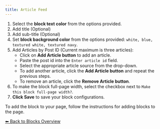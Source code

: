 ```yaml
---
title: Article Feed
---
```


1. Select the **block text color** from the options provided.
2. Add title (Optional)
3. Add sub-title (Optional)
4. Set **block background color** from the options provided: `white, blue, textured white, textured navy`.
5. Add Articles by Post ID (Current maximum is three articles):
   - Click on **Add Article button** to add an article.
   - Paste the post id into the `Enter article id` field.
   - Select the appropriate article source from the drop-down.
   - To add another article, click the **Add Article button** and repeat the previous steps.
   - To remove an article, click the **Remove Article button**.
6. To make the block full-page width, select the checkbox next to `Make this block full-page width?`.
7. **Click Save** to save your block configurations.

To add the block to your page, follow the instructions for adding blocks to the page.

[⬅︎ Back to Blocks Overview](/Style-Templates/blocks/general)
